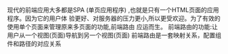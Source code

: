 现代的前端应用大多都是SPA (单页应用程序) ,也就是只有一个HTML页面的应用程序。因为它的用户体
验更好、对服务器的压力更小,所以更受欢迎。为了有效的使用单个页面来管理原来多页面的功能,前端路由
应运而生。
前端路由的功能:让用户从一个视图(页面)导航到另一个视图(页面)
前端路由是一套映射关系，配置组件和路径的对应关系